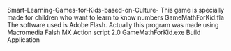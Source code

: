Smart-Learning-Games-for-Kids-based-on-Culture-
This game is specially made for children who want to learn to know numbers
GameMathForKid.fla
   The software used is Adobe Flash. Actually this program was made using Macromedia Falsh MX
   Action script 2.0
GameMathForKid.exe
  Build Application
